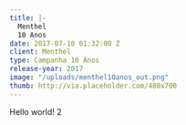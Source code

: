 ```yaml
---
title: |-
  Menthel
  10 Anos
date: 2017-07-10 01:32:00 Z
client: Menthel
type: Campanha 10 Anos
release-year: 2017
image: "/uploads/menthel10anos_out.png"
thumb: http://via.placeholder.com/480x700
---
```


Hello world! 2